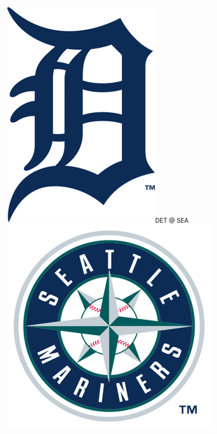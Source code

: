 <div class="matchup"><img src="/assets/images/mlb/DET.svg" class="team-logo" /><span class="team-name">DET</span><span class="at"> @ </span><span class="team-name bold">SEA</span><img src="/assets/images/mlb/SEA.svg" class="team-logo" /></div>